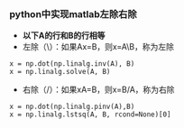 ### python中实现matlab左除右除

- **以下A的行和B的行相等**
- 左除（\）：如果Ax=B，则x=A\B，称为左除
```
x = np.dot(np.linalg.inv(A), B)
x = np.linalg.solve(A, B)
```
- 右除（/）：如果xA=B，则x=B/A，称为右除
```
x = np.dot(np.linalg.pinv(A),B)
x = np.linalg.lstsq(A, B, rcond=None)[0]
```



